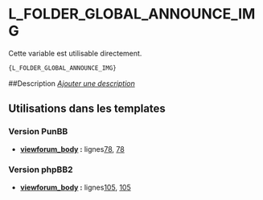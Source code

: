 # L_FOLDER_GLOBAL_ANNOUNCE_IMG


Cette variable est utilisable directement.

```html
{L_FOLDER_GLOBAL_ANNOUNCE_IMG}
```

##Description
[*Ajouter une description*](https://fa-tvars.appspot.com/var/L_FOLDER_GLOBAL_ANNOUNCE_IMG)

## Utilisations dans les templates

### Version PunBB
* __[viewforum_body](../tpl/var/punbb/viewforum_body.md#readme) :__ lignes[78](../tpl/src/punbb/viewforum_body.tpl#L78), [78](../tpl/src/punbb/viewforum_body.tpl#L78)

### Version phpBB2
* __[viewforum_body](../tpl/var/subsilver/viewforum_body.md#readme) :__ lignes[105](../tpl/src/subsilver/viewforum_body.tpl#L105), [105](../tpl/src/subsilver/viewforum_body.tpl#L105)
